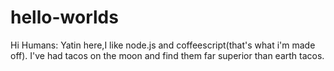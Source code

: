 # hello-worlds
Hi Humans:
Yatin here,I like node.js and coffeescript(that's what i'm made off).
I've had tacos on the moon and find them far superior than earth tacos.
